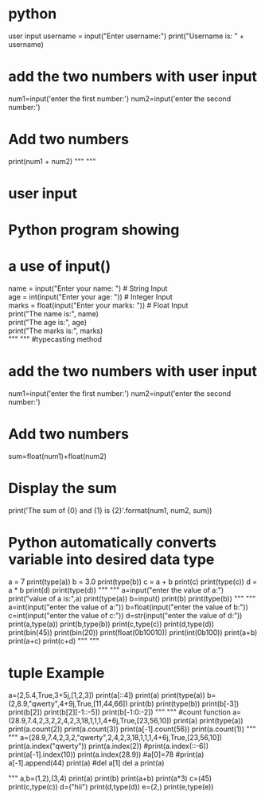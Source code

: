 # python
user input
username = input("Enter username:")
print("Username is: " + username)
# add the two numbers with user input
num1=input('enter the first number:')
num2=input('enter the second number:')
# Add two numbers
print(num1 + num2)
"""
"""
# user input
# Python program showing  
# a use of input()  
name = input("Enter your name: ")  # String Input  
age = int(input("Enter your age: ")) # Integer Input  
marks = float(input("Enter your marks: ")) # Float Input  
print("The name is:", name)  
print("The age is:", age)  
print("The marks is:", marks)  
"""
"""
#typecasting method
# add the two numbers with user input
num1=input('enter the first number:')
num2=input('enter the second number:')
# Add two numbers
sum=float(num1)+float(num2)
# Display the sum
print('The sum of {0} and {1} is {2}'.format(num1, num2, sum))
# Python automatically converts variable into desired data type
a = 7
print(type(a))
b = 3.0
print(type(b))
c = a + b
print(c)
print(type(c))
d = a * b
print(d)
print(type(d))
"""
"""
a=input("enter the value of a:")
print("value of a is:",a)
print(type(a))
b=input()
print(b)
print(type(b))
"""
"""
a=int(input("enter the value of a:"))
b=float(input("enter the value of b:"))
c=int(input("enter the value of c:"))
d=str(input("enter the value of d:"))
print(a,type(a))
print(b,type(b))
print(c,type(c))
print(d,type(d))
print(bin(45))
print(bin(20))
print(float(0b10010))
print(int(0b100))
print(a+b)
print(a+c)
print(c+d)
"""
"""
# tuple Example
a=(2,5.4,True,3+5j,[1,2,3])
print(a[::4])
print(a)
print(type(a))
b=(2,8.9,"qwerty",4+9j,True,[11,44,66])
print(b)
print(type(b))
print(b[-3])
print(b[2])
print(b[2][-1::-5])
print(b[-1:0:-2])
"""
"""
#count function
a=(28.9,7.4,2,3,2,2,4,2,3,18,1,1,1,4+6j,True,[23,56,10])
print(a)
print(type(a))
print(a.count(2))
print(a.count(3))
print(a[-1].count(56))
print(a.count(1))
"""
"""
a=(28.9,7.4,2,3,2,"qwerty",2,4,2,3,18,1,1,1,4+6j,True,[23,56,10])
print(a.index("qwerty"))
print(a.index(2))
#print(a.index(::-6))
print(a[-1].index(10))
print(a.index(28.9))
#a[0]=78
#print(a)
a[-1].append(44)
print(a)
#del a[1]
del a
print(a)
      
"""
a,b=(1,2),(3,4)
print(a)
print(b)
print(a+b)
print(a*3)
c=(45)
print(c,type(c))
d=("hii")
print(d,type(d))
e=(2,)
print(e,type(e))

